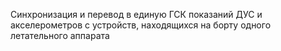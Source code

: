 Синхронизация и перевод в единую ГСК показаний ДУС и акселерометров с устройств, находящихся на борту одного летательного аппарата
